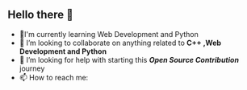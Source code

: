 ## Hello there 👋

<!--
**apschauhan03/apschauhan03** is a ✨ _special_ ✨ repository because its `README.md` (this file) appears on your GitHub profile.

Here are some ideas to get you started:

- 🔭 I’m currently working on ...
- 🌱 I’m currently learning ...
- 👯 I’m looking to collaborate on ...
- 🤔 I’m looking for help with ...
- 💬 Ask me about ...
- 📫 How to reach me: ...
- 😄 Pronouns: ...
- ⚡ Fun fact: ...
-->

- 🏫I'm currently learning Web Development and Python
- 👯 I’m looking to collaborate on anything related to **C++ ,Web Development and Python**
- 🤔 I’m looking for help with starting this ***Open Source Contribution*** journey
- 📫 How to reach me: 
